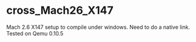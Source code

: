 # cross_Mach26_X147
Mach 2.6 X147 setup to compile under windows.  Need to do a native link. Tested on Qemu 0.10.5
